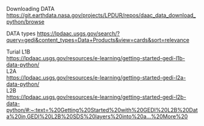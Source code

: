 Downloading DATA 
https://git.earthdata.nasa.gov/projects/LPDUR/repos/daac_data_download_python/browse

DATA types 
https://lpdaac.usgs.gov/search/?query=gedi&content_types=Data+Products&view=cards&sort=relevance

Turial 
L1B  
https://lpdaac.usgs.gov/resources/e-learning/getting-started-gedi-l1b-data-python/  
L2A  
https://lpdaac.usgs.gov/resources/e-learning/getting-started-gedi-l2a-data-python/  
L2B  
https://lpdaac.usgs.gov/resources/e-learning/getting-started-gedi-l2b-data-python/#:~:text=%20Getting%20Started%20with%20GEDI%20L2B%20Data%20in,GEDI%20L2B%20SDS%20layers%20into%20a...%20More%20  

